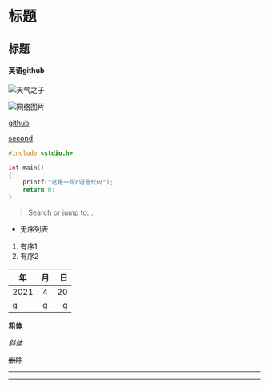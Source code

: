 # 标题

## 标题
#### 英语github

![天气之子](./tqzz.jpg)

![网络图片](https://ss3.bdstatic.com/70cFv8Sh_Q1YnxGkpoWK1HF6hhy/it/u=55682519,264857422&fm=26&gp=0.jpg)

[github](https://github.com/)

[second](./second.md)




```c
#include <stdio.h>

int main()
{
    printf("这是一段c语言代码");
    return 0;
}
```
>Search or jump to...

- 无序列表
1. 有序1
2. 有序2

年|月|日
---|:--:|---:
2021|4|20
g|g|g


**粗体**

*斜体*

~~删除~~

-----
*****
